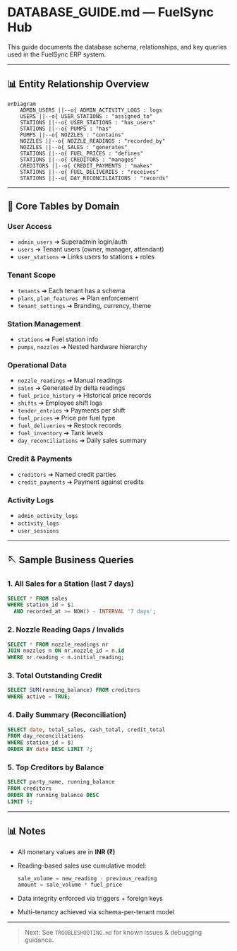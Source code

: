 # DATABASE\_GUIDE.md — FuelSync Hub

This guide documents the database schema, relationships, and key queries used in the FuelSync ERP system.

---

## 📊 Entity Relationship Overview

```mermaid
erDiagram
    ADMIN_USERS ||--o{ ADMIN_ACTIVITY_LOGS : logs
    USERS ||--o{ USER_STATIONS : "assigned_to"
    STATIONS ||--o{ USER_STATIONS : "has_users"
    STATIONS ||--o{ PUMPS : "has"
    PUMPS ||--o{ NOZZLES : "contains"
    NOZZLES ||--o{ NOZZLE_READINGS : "recorded_by"
    NOZZLES ||--o{ SALES : "generates"
    STATIONS ||--o{ FUEL_PRICES : "defines"
    STATIONS ||--o{ CREDITORS : "manages"
    CREDITORS ||--o{ CREDIT_PAYMENTS : "makes"
    STATIONS ||--o{ FUEL_DELIVERIES : "receives"
    STATIONS ||--o{ DAY_RECONCILIATIONS : "records"
```

---

## 🔄 Core Tables by Domain

### User Access

* `admin_users` ➔ Superadmin login/auth
* `users` ➔ Tenant users (owner, manager, attendant)
* `user_stations` ➔ Links users to stations + roles

### Tenant Scope

* `tenants` ➔ Each tenant has a schema
* `plans`, `plan_features` ➔ Plan enforcement
* `tenant_settings` ➔ Branding, currency, theme

### Station Management

* `stations` ➔ Fuel station info
* `pumps`, `nozzles` ➔ Nested hardware hierarchy

### Operational Data

* `nozzle_readings` ➔ Manual readings
* `sales` ➔ Generated by delta readings
* `fuel_price_history` ➔ Historical price records
* `shifts` ➔ Employee shift logs
* `tender_entries` ➔ Payments per shift
* `fuel_prices` ➔ Price per fuel type
* `fuel_deliveries` ➔ Restock records
* `fuel_inventory` ➔ Tank levels
* `day_reconciliations` ➔ Daily sales summary

### Credit & Payments

* `creditors` ➔ Named credit parties
* `credit_payments` ➔ Payment against credits

### Activity Logs

* `admin_activity_logs`
* `activity_logs`
* `user_sessions`

---

## 🪡 Sample Business Queries

### 1. All Sales for a Station (last 7 days)

```sql
SELECT * FROM sales
WHERE station_id = $1
  AND recorded_at >= NOW() - INTERVAL '7 days';
```

### 2. Nozzle Reading Gaps / Invalids

```sql
SELECT * FROM nozzle_readings nr
JOIN nozzles n ON nr.nozzle_id = n.id
WHERE nr.reading < n.initial_reading;
```

### 3. Total Outstanding Credit

```sql
SELECT SUM(running_balance) FROM creditors
WHERE active = TRUE;
```

### 4. Daily Summary (Reconciliation)

```sql
SELECT date, total_sales, cash_total, credit_total
FROM day_reconciliations
WHERE station_id = $1
ORDER BY date DESC LIMIT 7;
```

### 5. Top Creditors by Balance

```sql
SELECT party_name, running_balance
FROM creditors
ORDER BY running_balance DESC
LIMIT 5;
```

---

## 📊 Notes

* All monetary values are in **INR (₹)**
* Reading-based sales use cumulative model:

  ```ts
  sale_volume = new_reading - previous_reading
  amount = sale_volume * fuel_price
  ```
* Data integrity enforced via triggers + foreign keys
* Multi-tenancy achieved via schema-per-tenant model

---

> Next: See `TROUBLESHOOTING.md` for known issues & debugging guidance.
